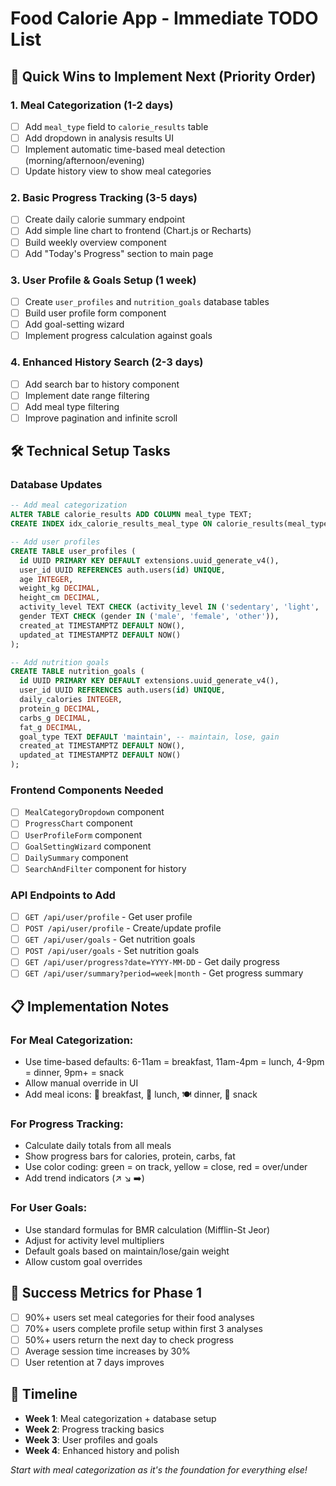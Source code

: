 # Food Calorie App - Immediate TODO List

## 🚀 Quick Wins to Implement Next (Priority Order)

### 1. Meal Categorization (1-2 days)
- [ ] Add `meal_type` field to `calorie_results` table
- [ ] Add dropdown in analysis results UI
- [ ] Implement automatic time-based meal detection (morning/afternoon/evening)
- [ ] Update history view to show meal categories

### 2. Basic Progress Tracking (3-5 days)  
- [ ] Create daily calorie summary endpoint
- [ ] Add simple line chart to frontend (Chart.js or Recharts)
- [ ] Build weekly overview component
- [ ] Add "Today's Progress" section to main page

### 3. User Profile & Goals Setup (1 week)
- [ ] Create `user_profiles` and `nutrition_goals` database tables
- [ ] Build user profile form component
- [ ] Add goal-setting wizard
- [ ] Implement progress calculation against goals

### 4. Enhanced History Search (2-3 days)
- [ ] Add search bar to history component
- [ ] Implement date range filtering
- [ ] Add meal type filtering
- [ ] Improve pagination and infinite scroll

## 🛠️ Technical Setup Tasks

### Database Updates
```sql
-- Add meal categorization
ALTER TABLE calorie_results ADD COLUMN meal_type TEXT;
CREATE INDEX idx_calorie_results_meal_type ON calorie_results(meal_type);

-- Add user profiles
CREATE TABLE user_profiles (
  id UUID PRIMARY KEY DEFAULT extensions.uuid_generate_v4(),
  user_id UUID REFERENCES auth.users(id) UNIQUE,
  age INTEGER,
  weight_kg DECIMAL,
  height_cm DECIMAL,
  activity_level TEXT CHECK (activity_level IN ('sedentary', 'light', 'moderate', 'active', 'very_active')),
  gender TEXT CHECK (gender IN ('male', 'female', 'other')),
  created_at TIMESTAMPTZ DEFAULT NOW(),
  updated_at TIMESTAMPTZ DEFAULT NOW()
);

-- Add nutrition goals
CREATE TABLE nutrition_goals (
  id UUID PRIMARY KEY DEFAULT extensions.uuid_generate_v4(),
  user_id UUID REFERENCES auth.users(id) UNIQUE,
  daily_calories INTEGER,
  protein_g DECIMAL,
  carbs_g DECIMAL,
  fat_g DECIMAL,
  goal_type TEXT DEFAULT 'maintain', -- maintain, lose, gain
  created_at TIMESTAMPTZ DEFAULT NOW(),
  updated_at TIMESTAMPTZ DEFAULT NOW()
);
```

### Frontend Components Needed
- [ ] `MealCategoryDropdown` component
- [ ] `ProgressChart` component  
- [ ] `UserProfileForm` component
- [ ] `GoalSettingWizard` component
- [ ] `DailySummary` component
- [ ] `SearchAndFilter` component for history

### API Endpoints to Add
- [ ] `GET /api/user/profile` - Get user profile
- [ ] `POST /api/user/profile` - Create/update profile
- [ ] `GET /api/user/goals` - Get nutrition goals
- [ ] `POST /api/user/goals` - Set nutrition goals
- [ ] `GET /api/user/progress?date=YYYY-MM-DD` - Get daily progress
- [ ] `GET /api/user/summary?period=week|month` - Get progress summary

## 📋 Implementation Notes

### For Meal Categorization:
- Use time-based defaults: 6-11am = breakfast, 11am-4pm = lunch, 4-9pm = dinner, 9pm+ = snack
- Allow manual override in UI
- Add meal icons: 🍳 breakfast, 🥗 lunch, 🍽️ dinner, 🍪 snack

### For Progress Tracking:
- Calculate daily totals from all meals
- Show progress bars for calories, protein, carbs, fat
- Use color coding: green = on track, yellow = close, red = over/under
- Add trend indicators (↗️ ↘️ ➡️)

### For User Goals:
- Use standard formulas for BMR calculation (Mifflin-St Jeor)
- Adjust for activity level multipliers
- Default goals based on maintain/lose/gain weight
- Allow custom goal overrides

## 🎯 Success Metrics for Phase 1

- [ ] 90%+ users set meal categories for their food analyses
- [ ] 70%+ users complete profile setup within first 3 analyses
- [ ] 50%+ users return the next day to check progress
- [ ] Average session time increases by 30%
- [ ] User retention at 7 days improves

## 📅 Timeline
- **Week 1**: Meal categorization + database setup
- **Week 2**: Progress tracking basics
- **Week 3**: User profiles and goals
- **Week 4**: Enhanced history and polish

*Start with meal categorization as it's the foundation for everything else!*